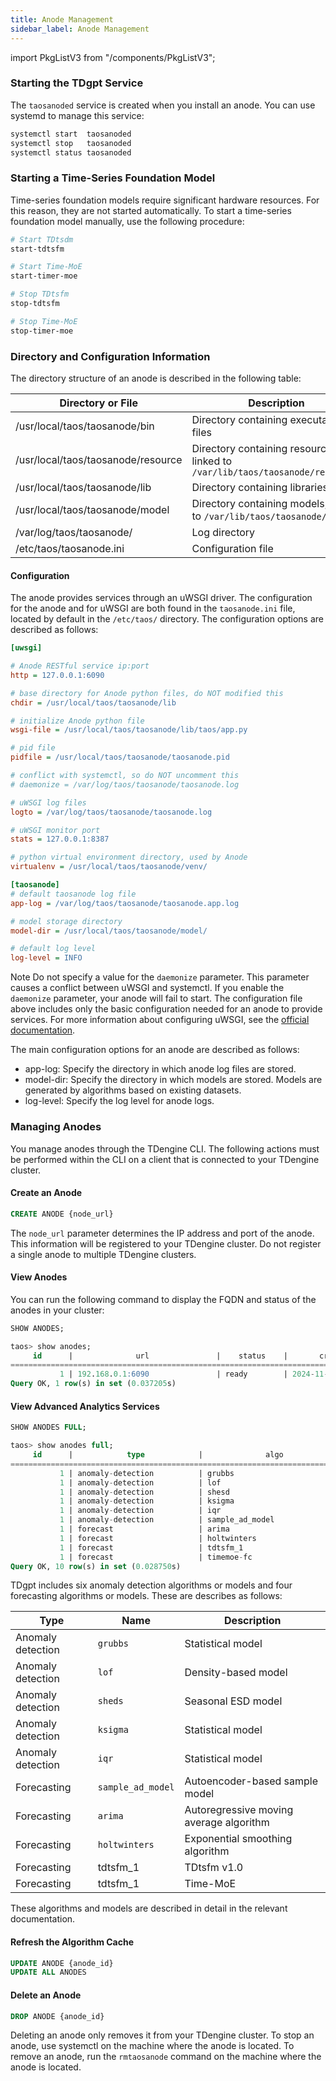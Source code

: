 ```yaml
---
title: Anode Management
sidebar_label: Anode Management
---
```


import PkgListV3 from "/components/PkgListV3";

### Starting the TDgpt Service

The `taosanoded` service is created when you install an anode. You can use systemd to manage this service:

```bash
systemctl start  taosanoded
systemctl stop   taosanoded
systemctl status taosanoded
```

### Starting a Time-Series Foundation Model

Time-series foundation models require significant hardware resources. For this reason, they are not started automatically. To start a time-series foundation model manually, use the following procedure:

```bash
# Start TDtsdm
start-tdtsfm

# Start Time-MoE
start-timer-moe
```

```bash
# Stop TDtsfm
stop-tdtsfm

# Stop Time-MoE
stop-timer-moe
```

### Directory and Configuration Information

The directory structure of an anode is described in the following table:

|Directory or File|Description|
|---------------|------|
|/usr/local/taos/taosanode/bin|Directory containing executable files|
|/usr/local/taos/taosanode/resource|Directory containing resource files, linked to `/var/lib/taos/taosanode/resource/`|
|/usr/local/taos/taosanode/lib|Directory containing libraries|
|/usr/local/taos/taosanode/model|Directory containing models, linked to `/var/lib/taos/taosanode/model`|
|/var/log/taos/taosanode/|Log directory|
|/etc/taos/taosanode.ini|Configuration file|

#### Configuration

The anode provides services through an uWSGI driver. The configuration for the anode and for uWSGI are both found in the `taosanode.ini` file, located by default in the `/etc/taos/` directory.
The configuration options are described as follows:

```ini
[uwsgi]

# Anode RESTful service ip:port
http = 127.0.0.1:6090

# base directory for Anode python files, do NOT modified this
chdir = /usr/local/taos/taosanode/lib

# initialize Anode python file
wsgi-file = /usr/local/taos/taosanode/lib/taos/app.py

# pid file
pidfile = /usr/local/taos/taosanode/taosanode.pid

# conflict with systemctl, so do NOT uncomment this
# daemonize = /var/log/taos/taosanode/taosanode.log

# uWSGI log files
logto = /var/log/taos/taosanode/taosanode.log

# uWSGI monitor port
stats = 127.0.0.1:8387

# python virtual environment directory, used by Anode
virtualenv = /usr/local/taos/taosanode/venv/

[taosanode]
# default taosanode log file
app-log = /var/log/taos/taosanode/taosanode.app.log

# model storage directory
model-dir = /usr/local/taos/taosanode/model/

# default log level
log-level = INFO

```

Note
Do not specify a value for the `daemonize` parameter. This parameter causes a conflict between uWSGI and systemctl. If you enable the `daemonize` parameter, your anode will fail to start.
The configuration file above includes only the basic configuration needed for an anode to provide services. For more information about configuring uWSGI, see the [official documentation](https://uwsgi-docs.readthedocs.io/en/latest/).

The main configuration options for an anode are described as follows:

- app-log: Specify the directory in which anode log files are stored.
- model-dir: Specify the directory in which models are stored. Models are generated by algorithms based on existing datasets.
- log-level: Specify the log level for anode logs.

### Managing Anodes

You manage anodes through the TDengine CLI. The following actions must be performed within the CLI on a client that is connected to your TDengine cluster.

#### Create an Anode

```sql
CREATE ANODE {node_url}
```

The `node_url` parameter determines the IP address and port of the anode. This information will be registered to your TDengine cluster. Do not register a single anode to multiple TDengine clusters.

#### View Anodes

You can run the following command to display the FQDN and status of the anodes in your cluster:

```sql
SHOW ANODES;

taos> show anodes;
     id      |              url               |    status    |       create_time       |       update_time       |
==================================================================================================================
           1 | 192.168.0.1:6090               | ready        | 2024-11-28 18:44:27.089 | 2024-11-28 18:44:27.089 |
Query OK, 1 row(s) in set (0.037205s)

```

#### View Advanced Analytics Services

```SQL
SHOW ANODES FULL;

taos> show anodes full;                                                      
     id      |            type            |              algo              | 
============================================================================ 
           1 | anomaly-detection          | grubbs                         | 
           1 | anomaly-detection          | lof                            | 
           1 | anomaly-detection          | shesd                          | 
           1 | anomaly-detection          | ksigma                         | 
           1 | anomaly-detection          | iqr                            | 
           1 | anomaly-detection          | sample_ad_model                | 
           1 | forecast                   | arima                          | 
           1 | forecast                   | holtwinters                    | 
           1 | forecast                   | tdtsfm_1                       | 
           1 | forecast                   | timemoe-fc                     | 
Query OK, 10 row(s) in set (0.028750s)                                       
```

TDgpt includes six anomaly detection algorithms or models and four forecasting algorithms or models. These are describes as follows:

| Type | Name | Description |
|--------|--------|--------------------|
| Anomaly detection | `grubbs` | Statistical model |
| Anomaly detection | `lof` | Density-based model |
| Anomaly detection | `sheds` | Seasonal ESD model |
| Anomaly detection | `ksigma` | Statistical model |
| Anomaly detection | `iqr` | Statistical model |
| Forecasting | `sample_ad_model` | Autoencoder-based sample model |
| Forecasting | `arima` | Autoregressive moving average algorithm |
| Forecasting | `holtwinters` | Exponential smoothing algorithm |
| Forecasting | tdtsfm_1 | TDtsfm v1.0 |
| Forecasting | tdtsfm_1 | Time-MoE |

These algorithms and models are described in detail in the relevant documentation.

#### Refresh the Algorithm Cache

```SQL
UPDATE ANODE {anode_id}
UPDATE ALL ANODES
```

#### Delete an Anode

```sql
DROP ANODE {anode_id}
```

Deleting an anode only removes it from your TDengine cluster. To stop an anode, use systemctl on the machine where the anode is located. To remove an anode, run the `rmtaosanode` command on the machine where the anode is located.
